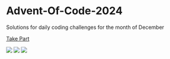 # Advent-Of-Code-2024

Solutions for daily coding challenges for the month of December

[Take Part](https://adventofcode.com/2024)

![](https://img.shields.io/badge/day%20📅-24-blue)
![](https://img.shields.io/badge/stars%20⭐-47-yellow)
![](https://img.shields.io/badge/days%20completed-22-red)
